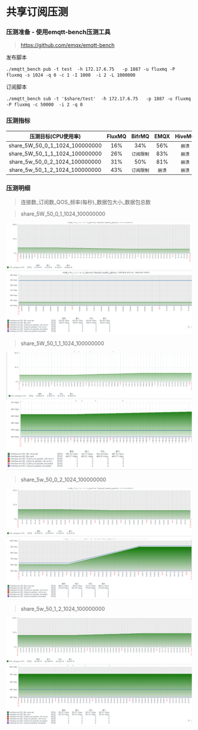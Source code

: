 # 共享订阅压测

### 压测准备 - 使用emqtt-bench压测工具
>https://github.com/emqx/emqtt-bench

发布脚本
```
./emqtt_bench pub -t test  -h 172.17.6.75   -p 1887 -u fluxmq -P fluxmq -s 1024 -q 0 -c 1 -I 1000  -i 2 -L 1000000
```
订阅脚本
```
./emqtt_bench sub -t '$share/test'  -h 172.17.6.75   -p 1887 -u fluxmq -P fluxmq -c 50000  -i 2 -q 0
```

### 压测指标
<div class="table-1">

|          压测目标(CPU使用率)          | FluxMQ | BifrMQ | EMQX | HiveMQ |
|:------------------------------:|:------:|:------:|:----:|:------:|
| share_5W_50_0_1_1024_100000000 |  16%   |  34%   | 56%  |  `崩溃`  |
| share_5W_50_1_1_1024_100000000 |  26%   | `订阅限制` | 83%  |  `崩溃`  |
| share_5w_50_0_2_1024_100000000 |  31%   |  50%   | 81%  |  `崩溃`  |
| share_5w_50_1_2_1024_100000000 |  43%   | `订阅限制` | `崩溃` |  `崩溃`  |

</div>

### 压测明细
>连接数_订阅数_QOS_频率(每秒)_数据包大小_数据包总数

> share_5W_50_0_1_1024_100000000

![share_1.png](../../../assets/images/test/share_1.png)
![share_2.png](../../../assets/images/test/share_2.png)

> share_5W_50_1_1_1024_100000000

![share_3.png](../../../assets/images/test/share_3.png)
![share_4.png](../../../assets/images/test/share_4.png)

> share_5w_50_0_2_1024_100000000

![share_5.png](../../../assets/images/test/share_5.png)
![share_6.png](../../../assets/images/test/share_6.png)

> share_5w_50_1_2_1024_100000000

![share_7.png](../../../assets/images/test/share_7.png)
![share_8.png](../../../assets/images/test/share_8.png)
